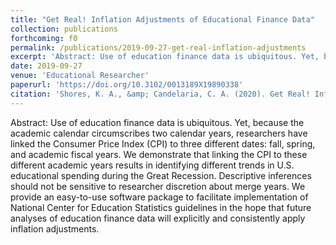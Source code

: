 ```yaml
---
title: "Get Real! Inflation Adjustments of Educational Finance Data"
collection: publications
forthcoming: f0
permalink: /publications/2019-09-27-get-real-inflation-adjustments
excerpt: 'Abstract: Use of education finance data is ubiquitous. Yet, because the academic calendar circumscribes two calendar years, researchers have linked the Consumer Price Index (CPI) to three different dates: fall, spring, and academic fiscal years. We demonstrate that linking the CPI to these different academic years results in identifying different trends in U.S. educational spending during the Great Recession. Descriptive inferences should not be sensitive to researcher discretion about merge years. We provide an easy-to-use software package to facilitate implementation of National Center for Education Statistics guidelines in the hope that future analyses of education finance data will explicitly and consistently apply inflation adjustments.'
date: 2019-09-27
venue: 'Educational Researcher'
paperurl: 'https://doi.org/10.3102/0013189X19890338'
citation: 'Shores, K. A., &amp; Candelaria, C. A. (2020). Get Real! Inflation Adjustments of Educational Finance Data. <i>Educational Researcher</i>, <i>49</i>(1), 71-74.'
---
```

Abstract: Use of education finance data is ubiquitous. Yet, because the academic calendar circumscribes two calendar years, researchers have linked the Consumer Price Index (CPI) to three different dates: fall, spring, and academic fiscal years. We demonstrate that linking the CPI to these different academic years results in identifying different trends in U.S. educational spending during the Great Recession. Descriptive inferences should not be sensitive to researcher discretion about merge years. We provide an easy-to-use software package to facilitate implementation of National Center for Education Statistics guidelines in the hope that future analyses of education finance data will explicitly and consistently apply inflation adjustments.
